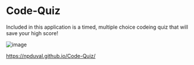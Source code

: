 # Code-Quiz

Included in this application is a timed, multiple choice codeing quiz that will save your high score!

![image](https://user-images.githubusercontent.com/87501948/136854676-cab157b5-7559-4cf8-a166-a0817a3d408c.png)

https://npduval.github.io/Code-Quiz/
